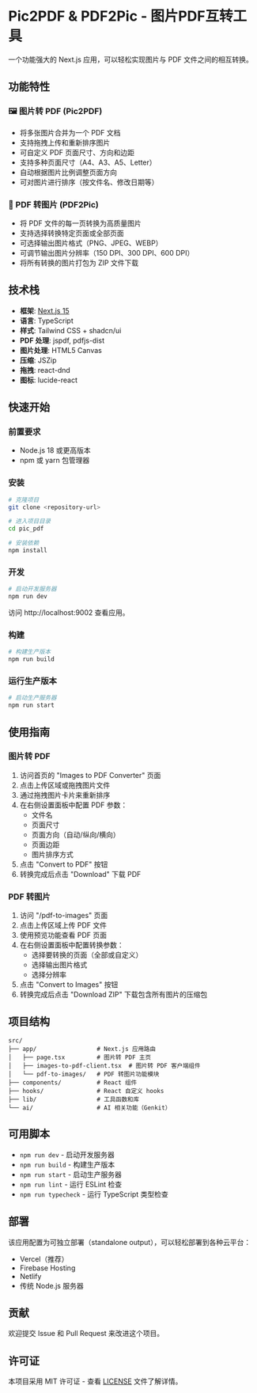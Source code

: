 # Pic2PDF & PDF2Pic - 图片PDF互转工具

一个功能强大的 Next.js 应用，可以轻松实现图片与 PDF 文件之间的相互转换。

## 功能特性

### 🖼️ 图片转 PDF (Pic2PDF)
- 将多张图片合并为一个 PDF 文档
- 支持拖拽上传和重新排序图片
- 可自定义 PDF 页面尺寸、方向和边距
- 支持多种页面尺寸（A4、A3、A5、Letter）
- 自动根据图片比例调整页面方向
- 可对图片进行排序（按文件名、修改日期等）

### 📄 PDF 转图片 (PDF2Pic)
- 将 PDF 文件的每一页转换为高质量图片
- 支持选择转换特定页面或全部页面
- 可选择输出图片格式（PNG、JPEG、WEBP）
- 可调节输出图片分辨率（150 DPI、300 DPI、600 DPI）
- 将所有转换的图片打包为 ZIP 文件下载

## 技术栈

- **框架**: [Next.js 15](https://nextjs.org/)
- **语言**: TypeScript
- **样式**: Tailwind CSS + shadcn/ui
- **PDF 处理**: jspdf, pdfjs-dist
- **图片处理**: HTML5 Canvas
- **压缩**: JSZip
- **拖拽**: react-dnd
- **图标**: lucide-react

## 快速开始

### 前置要求

- Node.js 18 或更高版本
- npm 或 yarn 包管理器

### 安装

```bash
# 克隆项目
git clone <repository-url>

# 进入项目目录
cd pic_pdf

# 安装依赖
npm install
```

### 开发

```bash
# 启动开发服务器
npm run dev
```

访问 http://localhost:9002 查看应用。

### 构建

```bash
# 构建生产版本
npm run build
```

### 运行生产版本

```bash
# 启动生产服务器
npm run start
```

## 使用指南

### 图片转 PDF

1. 访问首页的 "Images to PDF Converter" 页面
2. 点击上传区域或拖拽图片文件
3. 通过拖拽图片卡片来重新排序
4. 在右侧设置面板中配置 PDF 参数：
   - 文件名
   - 页面尺寸
   - 页面方向（自动/纵向/横向）
   - 页面边距
   - 图片排序方式
5. 点击 "Convert to PDF" 按钮
6. 转换完成后点击 "Download" 下载 PDF

### PDF 转图片

1. 访问 "/pdf-to-images" 页面
2. 点击上传区域上传 PDF 文件
3. 使用预览功能查看 PDF 页面
4. 在右侧设置面板中配置转换参数：
   - 选择要转换的页面（全部或自定义）
   - 选择输出图片格式
   - 选择分辨率
5. 点击 "Convert to Images" 按钮
6. 转换完成后点击 "Download ZIP" 下载包含所有图片的压缩包

## 项目结构

```
src/
├── app/                 # Next.js 应用路由
│   ├── page.tsx         # 图片转 PDF 主页
│   ├── images-to-pdf-client.tsx  # 图片转 PDF 客户端组件
│   └── pdf-to-images/   # PDF 转图片功能模块
├── components/          # React 组件
├── hooks/               # React 自定义 hooks
├── lib/                 # 工具函数和库
└── ai/                  # AI 相关功能（Genkit）
```

## 可用脚本

- `npm run dev` - 启动开发服务器
- `npm run build` - 构建生产版本
- `npm run start` - 启动生产服务器
- `npm run lint` - 运行 ESLint 检查
- `npm run typecheck` - 运行 TypeScript 类型检查

## 部署

该应用配置为可独立部署（standalone output），可以轻松部署到各种云平台：

- Vercel（推荐）
- Firebase Hosting
- Netlify
- 传统 Node.js 服务器

## 贡献

欢迎提交 Issue 和 Pull Request 来改进这个项目。

## 许可证

本项目采用 MIT 许可证 - 查看 [LICENSE](LICENSE) 文件了解详情。